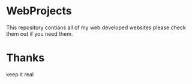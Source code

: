 # WebProjects

This repository contians all of my web developed websites please check them out if you need them. 


# Thanks

keep it real
